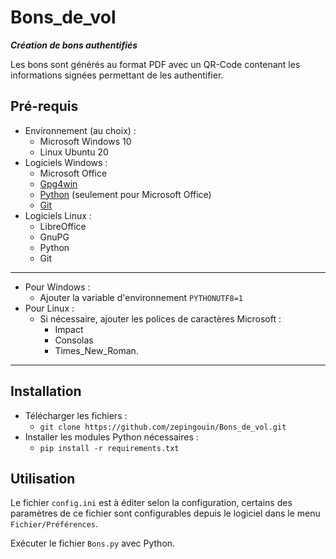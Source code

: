 # Bons_de_vol
_**Création de bons authentifiés**_

Les bons sont générés au format PDF avec un QR-Code contenant les informations signées permettant de les authentifier.

## Pré-requis
* Environnement (au choix) :
  * Microsoft Windows 10
  * Linux Ubuntu 20
* Logiciels Windows :
  * Microsoft Office
  * [Gpg4win](https://www.gpg4win.org/)
  * [Python](https://www.python.org/downloads/) (seulement pour Microsoft Office)
  * [Git](https://git-scm.com/download/win)
* Logiciels Linux :
  * LibreOffice
  * GnuPG
  * Python
  * Git
---
* Pour Windows :
  * Ajouter la variable d'environnement `PYTHONUTF8=1`
* Pour Linux :
  * Si nécessaire, ajouter les polices de caractères Microsoft :
     * Impact
     * Consolas
     * Times_New_Roman.
---
## Installation
* Télécharger les fichiers :
  * `git clone https://github.com/zepingouin/Bons_de_vol.git`
* Installer les modules Python nécessaires :
  * `pip install -r requirements.txt`
## Utilisation

Le fichier ```config.ini``` est à éditer selon la configuration, certains des paramètres
de ce fichier sont configurables depuis le logiciel dans le menu ```Fichier/Préférences```.

Exécuter le fichier ```Bons.py``` avec Python.
